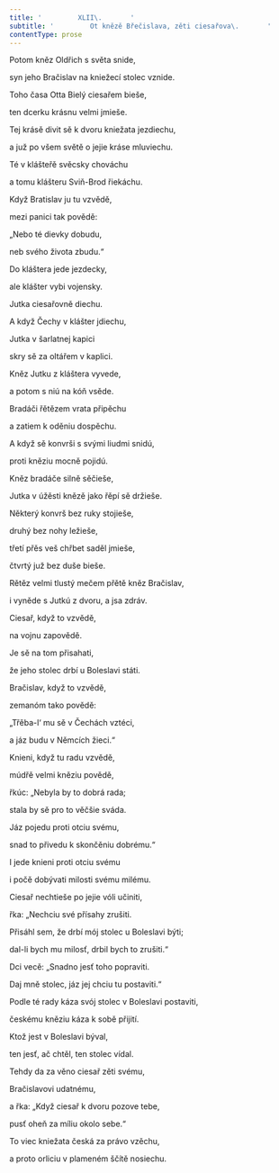 ```yaml
---
title: '         XLII\.       '
subtitle: '         Ot knězě Břečislava, zěti ciesařova\.       '
contentType: prose
---
```


Potom kněz Oldřich s světa snide,

syn jeho Bračislav na kniežecí stolec vznide.

Toho časa Otta Bielý ciesařem bieše,

ten dcerku krásnu velmi jmieše.

Tej krásě divit sě k dvoru kniežata jezdiechu,

a juž po všem světě o jejie kráse mluviechu.

Té v klášteřě svěcsky chováchu

a tomu klášteru Sviň-Brod řiekáchu.

Když Bratislav ju tu vzvědě,

mezi panici tak povědě:

„Nebo té dievky dobudu,

neb svého života zbudu.“

Do kláštera jede jezdecky,

ale klášter vybi vojensky.

Jutka ciesařovně diechu.

A když Čechy v klášter jdiechu,

Jutka v šarlatnej kapici

skry sě za oltářem v kaplici.

Kněz Jutku z kláštera vyvede,

a potom s niú na kóň vsěde.

Bradáči řětězem vrata připěchu

a zatiem k oděniu dospěchu.

A když sě konvrši s svými liudmi snidú,

proti kněziu mocně pojidú.

Kněz bradáče silně sěčieše,

Jutka v úžěsti knězě jako řěpí sě držieše.

Některý konvrš bez ruky stojieše,

druhý bez nohy ležieše,

třetí přěs veš chřbet saděl jmieše,

čtvrtý juž bez duše bieše.

Rětěz velmi tlustý mečem přětě kněz Bračislav,

i vyněde s Jutkú z dvoru, a jsa zdráv.

Ciesař, když to vzvědě,

na vojnu zapovědě.

Je sě na tom přisahati,

že jeho stolec drbí u Boleslavi státi.

Bračislav, když to vzvědě,

zemanóm tako povědě:

„Třěba-l‘ mu sě v Čechách vztéci,

a jáz budu v Němcích žieci.“

Knieni, když tu radu vzvědě,

múdřě velmi kněziu povědě,

řkúc: „Nebyla by to dobrá rada;

stala by sě pro to věčšie sváda.

Jáz pojedu proti otciu svému,

snad to přivedu k skončěniu dobrému.“

I jede knieni proti otciu svému

i počě dobývati milosti svému milému.

Ciesař nechtieše po jejie vóli učiniti,

řka: „Nechciu své přísahy zrušiti.

Přisáhl sem, že drbí mój stolec u Boleslavi býti;

dal-li bych mu milosť, drbil bych to zrušiti.“

Dci vecě: „Snadno jesť toho popraviti.

Daj mně stolec, jáz jej chciu tu postaviti.“

Podle té rady káza svój stolec v Boleslavi postaviti,

českému kněziu káza k sobě přijití.

Ktož jest v Boleslavi býval,

ten jesť, ač chtěl, ten stolec vídal.

Tehdy da za věno ciesař zěti svému,

Bračislavovi udatnému,

a řka: „Když ciesař k dvoru pozove tebe,

pusť oheň za míliu okolo sebe.“

To viec kniežata česká za právo vzěchu,

a proto orliciu v plameném ščítě nosiechu.
